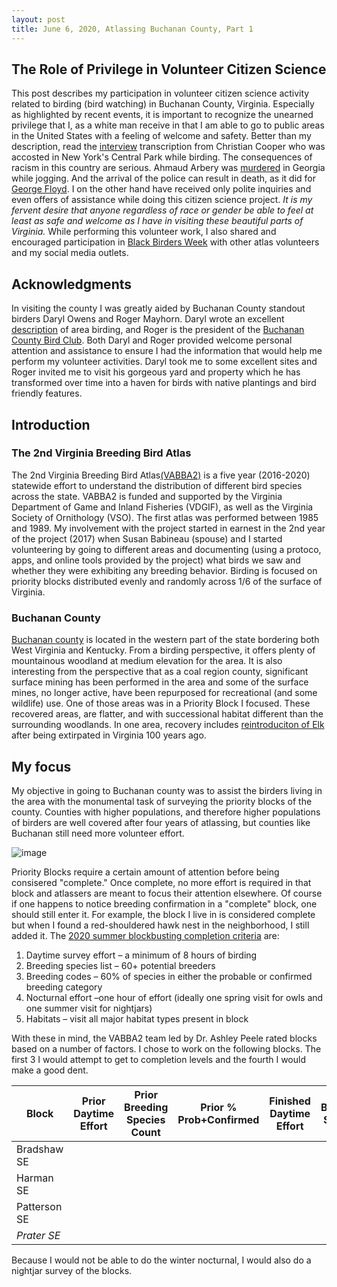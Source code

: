 ```yaml
---
layout: post
title: June 6, 2020, Atlassing Buchanan County, Part 1
---
```


## The Role of Privilege in Volunteer Citizen Science

This post describes my participation in volunteer citizen science activity related to birding (bird watching) in Buchanan County, Virginia. Especially as highlighted by recent events, it is important to recognize the unearned privilege that I, as a white man receive in that I am able to go to public areas in the United States with a feeling of welcome and safety. Better than my description, read the [interview](https://www.nytimes.com/2020/05/27/nyregion/amy-cooper-christian-central-park-video.html) transcription from Christian Cooper who was accosted in New York's Central Park while birding. The consequences of racism in this country are serious. Ahmaud Arbery was [murdered](https://www.nytimes.com/article/ahmaud-arbery-shooting-georgia.html) in Georgia while jogging. And the arrival of the police can result in death, as it did for [George Floyd](https://www.nytimes.com/2020/05/31/us/george-floyd-investigation.html). I on the other hand have received only polite inquiries and even offers of assistance while doing this citizen science project. *It is my fervent desire that anyone regardless of race or gender be able to feel at least as safe and welcome as I have in visiting these beautiful parts of Virginia.* While performing this volunteer work, I also shared and encouraged participation in [Black Birders Week](https://www.npr.org/2020/06/03/869052336/-blackbirdersweek-seeks-to-make-the-great-outdoors-open-to-all) with other atlas volunteers and my social media outlets. 

## Acknowledgments

In visiting the county I was greatly aided by Buchanan County standout birders Daryl Owens and Roger Mayhorn. Daryl wrote an excellent [description](https://birdingvirginia.org/buchanan) of area birding, and Roger is the president of the [Buchanan County Bird Club](https://sites.google.com/site/buchananbirds/). Both Daryl and Roger provided welcome personal attention and assistance to ensure I had the information that would help me perform my volunteer activities. Daryl took me to some excellent sites and Roger invited me to visit his gorgeous yard and property which he has transformed over time into a haven for birds with native plantings and bird friendly features. 

## Introduction

### The 2nd Virginia Breeding Bird Atlas 

The 2nd Virginia Breeding Bird Atlas[(VABBA2)](https://ebird.org/atlasva/home) is a five year (2016-2020) statewide effort to understand the distribution of different bird species across the state. VABBA2 is funded and supported by the Virginia
Department of Game and Inland Fisheries (VDGIF), as well as the Virginia Society of Ornithology
(VSO). The first atlas was performed between 1985 and 1989. My involvement with the project started in earnest in the 2nd year of the project (2017) when Susan Babineau (spouse) and I started volunteering by going to different areas and documenting (using a protoco, apps, and online tools provided by the project) what birds we saw and whether they were exhibiting any breeding behavior. Birding is focused on priority blocks distributed evenly and randomly across 1/6 of the surface of Virginia.

### Buchanan County

[Buchanan county](https://en.wikipedia.org/wiki/Buchanan_County,_Virginia) is located in the western part of the state bordering both West Virginia and Kentucky. From a birding perspective, it offers plenty of mountainous woodland at medium elevation for the area. It is also interesting from the perspective that as a coal region county, significant surface mining has been performed in the area and some of the surface mines, no longer active, have been repurposed for recreational (and some wildlife) use. One of those areas was in a Priority Block I focused. These recovered areas, are flatter, and with successional habitat different than the surrounding woodlands. In one area, recovery includes [reintroduciton of Elk](https://www.yesmagazine.org/issue/dirt/2019/04/13/land-recovery-elk-wildlife-habitat-appalachia/) after being extirpated in Virginia 100 years ago.

## My focus

My objective in going to Buchanan county was to assist the birders living in the area with the monumental task of surveying the priority blocks of the county. Counties with higher populations, and therefore higher populations of birders are well covered after four years of atlassing, but counties like Buchanan still need more volunteer effort. 

![image](https://photos.app.goo.gl/xKgGXv28fHyAeTG4A)

Priority Blocks require a certain amount of attention before being consisered "complete." Once complete, no more effort is required in that block and atlassers are meant to focus their attention elsewhere. Of course if one happens to notice  breeding confirmation in a "complete" block, one should still enter it. For example, the block I live in is considered complete but when I found a red-shouldered hawk nest in the neighborhood, I still added it. The [2020 summer blockbusting completion criteria](https://ebird.org/atlasva/news/volunteer-guidance-for-final-2020-field-season) are:

1. Daytime survey effort – a minimum of 8 hours of birding
1. Breeding species list – 60+ potential breeders
1. Breeding codes – 60% of species in either the probable or confirmed breeding category
1. Nocturnal effort –one hour of effort (ideally one spring visit for owls and one summer visit for nightjars)
1. Habitats – visit all major habitat types present in block

With these in mind, the VABBA2 team led by Dr. Ashley Peele rated blocks based on a number of factors. I chose to work on the following blocks. The first 3 I would attempt to get to completion levels and the fourth I would make a good dent.

| Block | Prior Daytime Effort | Prior Breeding Species Count | Prior % Prob+Confirmed | Finished Daytime Effort | Final Breeding Species Count | Final % Probable+Confirmed | Nightjar Survey |
| ----------- | ----------- | ----------- | ----------- | ----------- | ----------- | ----------- | ----------- |
| Bradshaw SE | 
| Harman SE | 
| Patterson SE | 
| *Prater SE* | 

Because I would not be able to do the winter nocturnal, I would also do a nightjar survey of the blocks.
